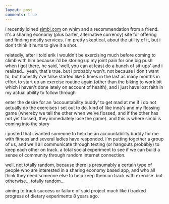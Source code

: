```yaml
---
layout: post
comments: true
---
```

i recently joined [simbi.com](http://simbi.com) on whim and a recommendation from a friend. it's a sharing economy (plus barter, alternative currency) site for offering and finding mostly services. i'm pretty skeptical, about the utility of it, but i don't think it hurts to give it a shot.

relatedly, after i told erik i wouldn't be exercising much before coming to climb with him because i'd be storing up my joint pain for one big push when i got there, he said, 'well, you can at least do a bunch of sit-ups' and i realized... yeah, that's true. but i probably won't. not because i don't want to, but honestly i've false started like 5 times in the last as many months in effort to start up an exercise routine again (other than the biking to work bit which i haven't done lately on account of health), and i just have lost faith in my actual ability to follow through

enter the desire for an 'accountability buddy' to get mad at me if i do not actually do the exercises i set out to do. kind of like inna's and my flossing game (whereby we tell the other when we've flossed, and if the other has not yet flossed, they immediately lose the game). and this is where simbi is coming into the story

i posted that i wanted someone to help be an accountability buddy for me with fitness and several ladies have responded. i'm putting together a group of us, and we'll all communicate through texting (or hangouts probably) to keep each other on track. a total social experiment to see if we can build a sense of community through random internet connection.

well, not totally random, because there is presumably a certain type of people who are interested in a sharing economy based app, and who all think they need someone else to help keep them on track with exercise. but otherwise... totally random...

aiming to track success or failure of said project much like i tracked progress of dietary experiments 8 years ago. 
